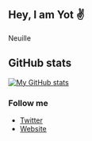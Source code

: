 ## Hey, I am Yot ✌️

Neuille

## GitHub stats
[![My GitHub stats](https://github-readme-stats.vercel.app/api?username=Yot360&show_icons=true&theme=tokyonight&count_private=true)](https://github.com/Yot360/Yot360)


### Follow me
- [Twitter](https://twitter.com/yot360)
- [Website](https://yot-dev.com)
